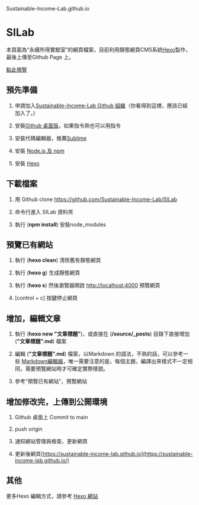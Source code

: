 Sustainable-Income-Lab.github.io


# SILab
 

 本頁面為“永續所得實驗室”的網頁檔案，目前利用靜態網頁CMS系統[Hexo](https://hexo.io/docs/writing.html)製作，最後上傳至Github Page 上。

 [點此預覽](https://sustainable-income-lab.github.io)


## 預先準備

1. 申請加入[Sustainable-Income-Lab Github 組織](https://github.com/Sustainable-Income-Lab)（你看得到這裡，應該已經加入了。)

2. 安裝[Github 桌面版](https://desktop.github.com/)，如果指令熟也可以用指令

3. 安裝代碼編輯器，推薦[Sublime](https://www.sublimetext.com/)

4. 安裝 [Node.js 及 npm](https://nodejs.org/)

5. 安裝 [Hexo](https://hexo.io/zh-tw/docs/)


## 下載檔案

1. 用 Github clone https://github.com/Sustainable-Income-Lab/SILab

2. 命令行進入 SILab 資料夾

3. 執行 (**npm install**) 安裝node_modules


## 預覽已有網站

1. 執行 (**hexo clean**) 清除舊有靜態網頁

2. 執行 (**hexo g**) 生成靜態網頁

3. 執行 (**hexo s**) 然後瀏覽器開啟 [http://localhost:4000](http://localhost:4000) 預覽網頁

4. [control + c] 按鍵停止網頁 


## 增加，編輯文章

1. 執行 (**hexo new "文章標題"**)，或直接在 (**/source/_posts**) 目錄下直接增加 (**"文章標題".md**) 檔案

2. 編輯 (**"文章標題".md**) 檔案，以Markdown 的語法，不熟的話，可以參考一些 [Markdown編輯器](https://www.mdeditor.tw/)，唯一需要注意的是，每個主題，編譯出來樣式不一定相同，需要預覽網站時才可確定實際樣貌。

3. 參考“預覽已有網站”，預覽網站


## 增加修改完，上傳到公開環境

1. Github 桌面上 Commit to main

2. push origin

3. 通知網站管理員檢查，更新網頁

4. 更新後網頁[https://sustainable-income-lab.github.io](https://sustainable-income-lab.github.io/)

## 其他

更多Hexo 編輯方式，請參考 [Hexo 網站](https://hexo.io/docs/writing.html)